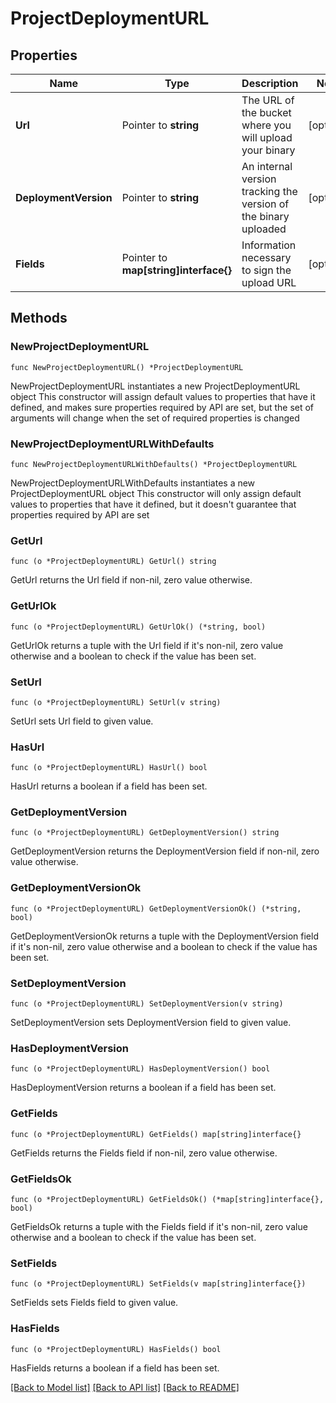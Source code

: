 # ProjectDeploymentURL

## Properties

Name | Type | Description | Notes
------------ | ------------- | ------------- | -------------
**Url** | Pointer to **string** | The URL of the bucket where you will upload your binary  | [optional] 
**DeploymentVersion** | Pointer to **string** | An internal version tracking the version of the binary uploaded  | [optional] 
**Fields** | Pointer to **map[string]interface{}** | Information necessary to sign the upload URL  | [optional] 

## Methods

### NewProjectDeploymentURL

`func NewProjectDeploymentURL() *ProjectDeploymentURL`

NewProjectDeploymentURL instantiates a new ProjectDeploymentURL object
This constructor will assign default values to properties that have it defined,
and makes sure properties required by API are set, but the set of arguments
will change when the set of required properties is changed

### NewProjectDeploymentURLWithDefaults

`func NewProjectDeploymentURLWithDefaults() *ProjectDeploymentURL`

NewProjectDeploymentURLWithDefaults instantiates a new ProjectDeploymentURL object
This constructor will only assign default values to properties that have it defined,
but it doesn't guarantee that properties required by API are set

### GetUrl

`func (o *ProjectDeploymentURL) GetUrl() string`

GetUrl returns the Url field if non-nil, zero value otherwise.

### GetUrlOk

`func (o *ProjectDeploymentURL) GetUrlOk() (*string, bool)`

GetUrlOk returns a tuple with the Url field if it's non-nil, zero value otherwise
and a boolean to check if the value has been set.

### SetUrl

`func (o *ProjectDeploymentURL) SetUrl(v string)`

SetUrl sets Url field to given value.

### HasUrl

`func (o *ProjectDeploymentURL) HasUrl() bool`

HasUrl returns a boolean if a field has been set.

### GetDeploymentVersion

`func (o *ProjectDeploymentURL) GetDeploymentVersion() string`

GetDeploymentVersion returns the DeploymentVersion field if non-nil, zero value otherwise.

### GetDeploymentVersionOk

`func (o *ProjectDeploymentURL) GetDeploymentVersionOk() (*string, bool)`

GetDeploymentVersionOk returns a tuple with the DeploymentVersion field if it's non-nil, zero value otherwise
and a boolean to check if the value has been set.

### SetDeploymentVersion

`func (o *ProjectDeploymentURL) SetDeploymentVersion(v string)`

SetDeploymentVersion sets DeploymentVersion field to given value.

### HasDeploymentVersion

`func (o *ProjectDeploymentURL) HasDeploymentVersion() bool`

HasDeploymentVersion returns a boolean if a field has been set.

### GetFields

`func (o *ProjectDeploymentURL) GetFields() map[string]interface{}`

GetFields returns the Fields field if non-nil, zero value otherwise.

### GetFieldsOk

`func (o *ProjectDeploymentURL) GetFieldsOk() (*map[string]interface{}, bool)`

GetFieldsOk returns a tuple with the Fields field if it's non-nil, zero value otherwise
and a boolean to check if the value has been set.

### SetFields

`func (o *ProjectDeploymentURL) SetFields(v map[string]interface{})`

SetFields sets Fields field to given value.

### HasFields

`func (o *ProjectDeploymentURL) HasFields() bool`

HasFields returns a boolean if a field has been set.


[[Back to Model list]](../README.md#documentation-for-models) [[Back to API list]](../README.md#documentation-for-api-endpoints) [[Back to README]](../README.md)


